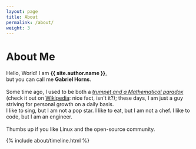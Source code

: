 ```yaml
---
layout: page
title: About
permalink: /about/
weight: 3
---
```


# **About Me**

Hello, World! I am **{{ site.author.name }}**,<br>
but you can call me **Gabriel Horns**.<br><br>
Some time ago, I used to be both a [*trumpet and a Mathematical paradox*](https://en.wikipedia.org/wiki/Gabriel%27s_Horn) (check it out on [Wikipedia](https://en.wikipedia.org/wiki/Gabriel%27s_Horn): nice fact, isn't it?); these days, I am just a guy striving for personal growth on a daily basis.<br>
I like to sing, but I am not a pop star. I like to eat, but I am not a chef. I like to code, but I am an engineer.<br><br>
Thumbs up if you like Linux and the open-source community.

<!--
<div class="row">
{% include about/skills.html title="Programming Skills" source=site.data.programming-skills %}
{% include about/skills.html title="Other Skills" source=site.data.other-skills %}
</div>
-->

<div class="row">
{% include about/timeline.html %}
</div>